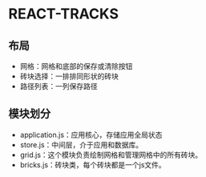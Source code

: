 # REACT-TRACKS

## 布局
- 网格：网格和底部的保存或清除按钮
- 砖块选择：一排排同形状的砖块
- 路径列表：一列保存路径

## 模块划分
- application.js：应用核心，存储应用全局状态
- store.js：中间层，介于应用和数据库。
- grid.js：这个模块负责绘制网格和管理网格中的所有砖块。
- bricks.js：砖块类，每个砖块都是一个js文件。
